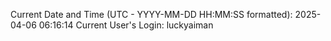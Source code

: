 Current Date and Time (UTC - YYYY-MM-DD HH:MM:SS formatted): 2025-04-06 06:16:14
Current User's Login: luckyaiman
